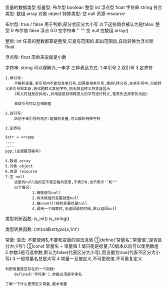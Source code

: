 变量的数据类型
	标量型: 布尔型 boolean	整型 int 	浮点型 float 	字符串 string 
	符合类型: 数组 array 		对象 object
	特殊类型: 空 null 		资源 resource

布尔型: true / false
	用于判断,部分会区分大小写
	以下这些值会被认为是false: 整型 0 布尔值 false 浮点 0.0 空字符串 '' "" 空 null 空数组 array()

整型: int 
	任意的整数都算是整型,它是有范围的.超出范围后,自动转换为浮点型 float

浮点型: float
	简单来说就是小数

字符串: string
	可以理解为,一串字
	三种表达方式: 1.单引号 2.双引号 3.定界符

	1.单引号:
		不解析变量,单引号内不能包含单引号,如需使用单引号,使用\转义符,在单引号中,只能转义单引号和本身,若试图转义其他字符,则无效且转义符本身显示
		(转义符就是反斜线\,作用就是将特殊意义的字符进行转义,使其失去原来的功能)

		单双引号可以互相嵌套

	2.双引号:
		区别于单引号的地方:能解析变量,可以解析特殊字符

	3.定界符
```
$str = <<<ppp
....
....
ppp;(这里要顶格写)
```
	
	4.数组 array
	5.对象 object
	6.资源 resource
	7.空 null
		这里的null指的空不是空格的意思,不表示0,也不表示''和""
		以下情况:
				1.被赋值为null
				2.尚未赋值的变量就是null
				3.被unset()掉的变量也是null
				4,调用一个函数时,无返回值的时候,默认返回null

类型判断函数: is_int() 	is_string()

类型转换函数: (int)$a 或 settype($a,'int')

常量:
	语法: 不要使用$,不要和变量的语法混淆
	①define('常量名','常量值','是否区分大小写')
	②const 常量名 = 常量值
		1.值只能是标量,7.0版本以后可以使用数组
		2.参数3是可选参数,默认为false(代表区分大小写),而设置为true(代表不区分大小写)
		3.一般常量名总是大写
		4.常量一旦被定义,不可更改值,不可重复定义

	判断常量是否存在的一个函数:
		defined('字符串'),参数必须是字串名

	了解一下什么是预定义常量,魔术常量
